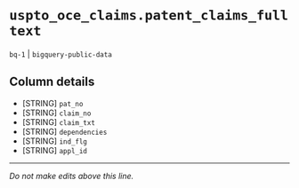 # `uspto_oce_claims.patent_claims_fulltext`
`bq-1` | `bigquery-public-data`

## Column details
* [STRING]    `pat_no`
* [STRING]    `claim_no`
* [STRING]    `claim_txt`
* [STRING]    `dependencies`
* [STRING]    `ind_flg`
* [STRING]    `appl_id`

-------------------------------------------------------------------------------
*Do not make edits above this line.*
